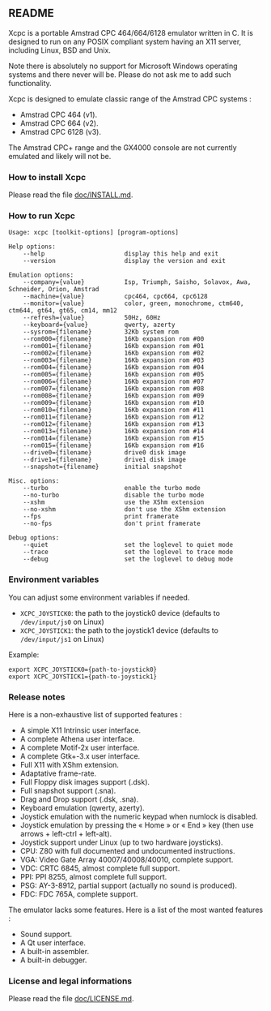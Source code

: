 ## README

Xcpc is a portable Amstrad CPC 464/664/6128 emulator written in C. It is designed to run on any POSIX compliant system having an X11 server, including Linux, BSD and Unix.

Note there is absolutely no support for Microsoft Windows operating systems and there never will be. Please do not ask me to add such functionality.

Xcpc is designed to emulate classic range of the Amstrad CPC systems :

  - Amstrad CPC 464 (v1).
  - Amstrad CPC 664 (v2).
  - Amstrad CPC 6128 (v3).

The Amstrad CPC+ range and the GX4000 console are not currently emulated and likely will not be.

### How to install Xcpc

Please read the file [doc/INSTALL.md](doc/INSTALL.md).

### How to run Xcpc

```
Usage: xcpc [toolkit-options] [program-options]

Help options:
    --help                      display this help and exit
    --version                   display the version and exit

Emulation options:
    --company={value}           Isp, Triumph, Saisho, Solavox, Awa, Schneider, Orion, Amstrad
    --machine={value}           cpc464, cpc664, cpc6128
    --monitor={value}           color, green, monochrome, ctm640, ctm644, gt64, gt65, cm14, mm12
    --refresh={value}           50Hz, 60Hz
    --keyboard={value}          qwerty, azerty
    --sysrom={filename}         32Kb system rom
    --rom000={filename}         16Kb expansion rom #00
    --rom001={filename}         16Kb expansion rom #01
    --rom002={filename}         16Kb expansion rom #02
    --rom003={filename}         16Kb expansion rom #03
    --rom004={filename}         16Kb expansion rom #04
    --rom005={filename}         16Kb expansion rom #05
    --rom006={filename}         16Kb expansion rom #07
    --rom007={filename}         16Kb expansion rom #08
    --rom008={filename}         16Kb expansion rom #09
    --rom009={filename}         16Kb expansion rom #10
    --rom010={filename}         16Kb expansion rom #11
    --rom011={filename}         16Kb expansion rom #12
    --rom012={filename}         16Kb expansion rom #13
    --rom013={filename}         16Kb expansion rom #14
    --rom014={filename}         16Kb expansion rom #15
    --rom015={filename}         16Kb expansion rom #16
    --drive0={filename}         drive0 disk image
    --drive1={filename}         drive1 disk image
    --snapshot={filename}       initial snapshot

Misc. options:
    --turbo                     enable the turbo mode
    --no-turbo                  disable the turbo mode
    --xshm                      use the XShm extension
    --no-xshm                   don't use the XShm extension
    --fps                       print framerate
    --no-fps                    don't print framerate

Debug options:
    --quiet                     set the loglevel to quiet mode
    --trace                     set the loglevel to trace mode
    --debug                     set the loglevel to debug mode

```

### Environment variables

You can adjust some environment variables if needed.

  - `XCPC_JOYSTICK0`: the path to the joystick0 device (defaults to `/dev/input/js0` on Linux)
  - `XCPC_JOYSTICK1`: the path to the joystick1 device (defaults to `/dev/input/js1` on Linux)

Example:

```
export XCPC_JOYSTICK0={path-to-joystick0}
export XCPC_JOYSTICK1={path-to-joystick1}
```

### Release notes

Here is a non-exhaustive list of supported features :

  - A simple X11 Intrinsic user interface.
  - A complete Athena user interface.
  - A complete Motif-2x user interface.
  - A complete Gtk+-3.x user interface.
  - Full X11 with XShm extension.
  - Adaptative frame-rate.
  - Full Floppy disk images support (.dsk).
  - Full snapshot support (.sna).
  - Drag and Drop support (.dsk, .sna).
  - Keyboard emulation (qwerty, azerty).
  - Joystick emulation with the numeric keypad when numlock is disabled.
  - Joystick emulation by pressing the « Home » or « End » key (then use arrows + left-ctrl + left-alt).
  - Joystick support under Linux (up to two hardware joysticks).
  - CPU: Z80 with full documented and undocumented instructions.
  - VGA: Video Gate Array 40007/40008/40010, complete support.
  - VDC: CRTC 6845, almost complete full support.
  - PPI: PPI 8255, almost complete full support.
  - PSG: AY-3-8912, partial support (actually no sound is produced).
  - FDC: FDC 765A, complete support.

The emulator lacks some features. Here is a list of the most wanted features :

  - Sound support.
  - A Qt user interface.
  - A built-in assembler.
  - A built-in debugger.

### License and legal informations

Please read the file [doc/LICENSE.md](doc/LICENSE.md).

